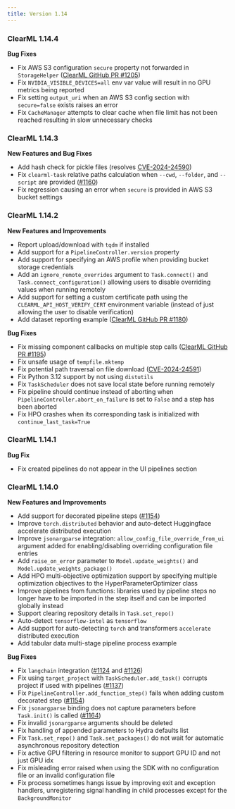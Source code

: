 ```yaml
---
title: Version 1.14
---
```


### ClearML 1.14.4

**Bug Fixes**
* Fix AWS S3 configuration `secure` property not forwarded in `StorageHelper` ([ClearML GitHub PR #1205](https://github.com/clearml/clearml/pull/1205))
* Fix `NVIDIA_VISIBLE_DEVICES=all` env var value will result in no GPU metrics being reported
* Fix setting `output_uri` when an AWS S3 config section with `secure=false` exists raises an error
* Fix `CacheManager` attempts to clear cache when file limit has not been reached resulting in slow unnecessary checks

### ClearML 1.14.3

**New Features and Bug Fixes**
* Add hash check for pickle files (resolves [CVE-2024-24590](https://github.com/advisories/GHSA-cpcw-9h9m-wqw9))
* Fix `clearml-task` relative paths calculation when `--cwd`, `--folder`, and `--script` are provided ([#1160](https://github.com/clearml/clearml/issues/1160))
* Fix regression causing an error when `secure` is provided in AWS S3 bucket settings

### ClearML 1.14.2

**New Features and Improvements**
* Report upload/download with `tqdm` if installed
* Add support for a `PipelineController.version` property
* Add support for specifying an AWS profile when providing bucket storage credentials
* Add an `ignore_remote_overrides` argument to `Task.connect()` and `Task.connect_configuration()` allowing users to
  disable overriding values when running remotely
* Add support for setting a custom certificate path using the `CLEARML_API_HOST_VERIFY_CERT` environment variable 
  (instead of just allowing the user to disable verification)
* Add dataset reporting example ([ClearML GitHub PR #1180](https://github.com/clearml/clearml/pull/1180))

**Bug Fixes**
* Fix missing component callbacks on multiple step calls ([ClearML GitHub PR #1195](https://github.com/clearml/clearml/pull/1195))
* Fix unsafe usage of `tempfile.mktemp`
* Fix potential path traversal on file download ([CVE-2024-24591](https://github.com/advisories/GHSA-m95h-p4gg-wfw3))
* Fix Python 3.12 support by not using `distutils`
* Fix `TaskScheduler` does not save local state before running remotely
* Fix pipeline should continue instead of aborting when `PipelineController.abort_on_failure` is set to `False` and a 
  step has been aborted
* Fix HPO crashes when its corresponding task is initialized with `continue_last_task=True`

### ClearML 1.14.1

**Bug Fix**
* Fix created pipelines do not appear in the UI pipelines section

### ClearML 1.14.0
**New Features and Improvements**
* Add support for decorated pipeline steps ([#1154](https://github.com/clearml/clearml/issues/1154))
* Improve `torch.distributed` behavior and auto-detect Huggingface accelerate distributed execution
* Improve `jsonargparse` integration: `allow_config_file_override_from_ui` argument added for enabling/disabling 
overriding configuration file entries
* Add `raise_on_error` parameter to `Model.update_weights()` and `Model.update_weights_package()`
* Add HPO multi-objective optimization support by specifying multiple optimization objectives to the HyperParameterOptimizer class
* Improve pipelines from functions: libraries used by pipeline steps no longer have to be imported in the step itself 
and can be imported globally instead
* Support clearing repository details in `Task.set_repo()`
* Auto-detect `tensorflow-intel` as `tensorflow`
* Add support for auto-detecting `torch` and transformers `accelerate` distributed execution
* Add tabular data multi-stage pipeline process example

**Bug Fixes**
* Fix `langchain` integration ([#1124](https://github.com/clearml/clearml/issues/1124) and [#1126](https://github.com/clearml/clearml/issues/1126))
* Fix using `target_project` with `TaskScheduler.add_task()` corrupts project if used with pipelines ([#1137](https://github.com/clearml/clearml/issues/1137))
* Fix `PipelineController.add_function_step()` fails when adding custom decorated step ([#1154](https://github.com/clearml/clearml/issues/1154))
* Fix `jsonargparse` binding does not capture parameters before `Task.init()` is called ([#1164](https://github.com/clearml/clearml/issues/1164))
* Fix invalid `jsonargparse` arguments should be deleted
* Fix handling of appended parameters to Hydra defaults list
* Fix `Task.set_repo()` and `Task.set_packages()` do not wait for automatic asynchronous repository detection
* Fix active GPU filtering in resource monitor to support GPU ID and not just GPU idx
* Fix misleading error raised when using the SDK with no configuration file or an invalid configuration file
* Fix process sometimes hangs issue by improving exit and exception handlers, unregistering signal handling in child 
processes except for the `BackgroundMonitor`
